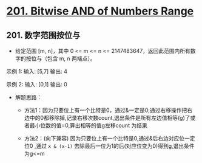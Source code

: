 # [201. Bitwise AND of Numbers Range](https://leetcode.com/problems/bitwise-and-of-numbers-range/)

## 201. 数字范围按位与 
- 给定范围 [m, n]，其中 0 <= m <= n <= 2147483647，返回此范围内所有数字的按位与（包含 m, n 两端点）。

示例 1: 
输入: [5,7]
输出: 4

示例 2:
输入: [0,1]
输出: 0

- 解题思路：
    - 方法1：因为只要位上有一个比特是0，通过&一定是0;通过右移操作把右边中的0都移除掉,记录右移次数count,退出条件是所有左边值相等(g)了或者最小位数的值=0,算出相等的值g左移count 为结果

    - 方法2：(向下兼容) 因为只要位上有一个比特是0,通过&后右边对应位一定位0 ,通过 `x & (x-1)` 去除最后一位为1的后(对应位变为0)得到g,退出条件为g<=m

